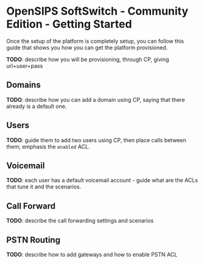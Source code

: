 # OpenSIPS SoftSwitch - Community Edition - Getting Started

Once the setup of the platform is completely setup, you can follow this
guide that shows you how you can get the platform provisioned.

**TODO**: describe how you will be provisioning, through CP, giving
url+user+pass

## Domains

**TODO**: describe how you can add a domain using CP, saying that there
already is a default one.

## Users

**TODO**: guide them to add two users using CP, then place calls between them;
emphasis the `enabled` ACL.

## Voicemail

**TODO**: each user has a default voicemail account - guide what are the ACLs
that tune it and the scenarios.

## Call Forward

**TODO**: describe the call forwarding settings and scenarios

## PSTN Routing

**TODO**: describe how to add gateways and how to enable PSTN ACL
